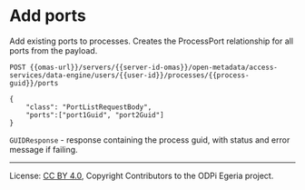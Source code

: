 <!-- SPDX-License-Identifier: CC-BY-4.0 -->
<!-- Copyright Contributors to the ODPi Egeria project. -->

# Add ports

Add existing ports to processes. Creates the ProcessPort relationship for all ports from the payload.

```
POST {{omas-url}}/servers/{{server-id-omas}}/open-metadata/access-services/data-engine/users/{{user-id}}/processes/{{process-guid}}/ports

{
	"class": "PortListRequestBody",
	"ports":["port1Guid", "port2Guid"]
}
```

`GUIDResponse` - response containing the process guid, with status and error message if failing.


----
License: [CC BY 4.0](https://creativecommons.org/licenses/by/4.0/),
Copyright Contributors to the ODPi Egeria project.







